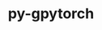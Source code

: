 ---
title: "py-gpytorch"
layout: cache
categories: [package, develop]
meta: {"versions": ["1.13"], "compilers": ["apple-clang@=15.0.0", "gcc@=13.2.0"], "oss": ["ubuntu24.04", "ventura"], "platforms": ["darwin", "linux"], "targets": ["aarch64", "x86_64_v3"], "stacks": ["ml-darwin-aarch64-mps", "ml-linux-aarch64-cpu", "ml-linux-aarch64-cuda", "ml-linux-x86_64-cpu", "ml-linux-x86_64-cuda", "root"], "num_specs": 52, "num_specs_by_stack": {"ml-darwin-aarch64-mps": 8, "root": 52, "ml-linux-aarch64-cpu": 10, "ml-linux-aarch64-cuda": 11, "ml-linux-x86_64-cpu": 11, "ml-linux-x86_64-cuda": 12}}
spec_details: [{"hash": "nlvilh6s5anm4fbgj7h67227jbasi2ex", "compiler": "apple-clang@=15.0.0", "versions": ["1.13"], "os": "ventura", "platform": "darwin", "target": "aarch64", "variants": ["build_system=python_pip"], "stacks": ["ml-darwin-aarch64-mps", "root"], "size": "-", "tarball": "https://binaries.spack.io/develop/build_cache/darwin-ventura-aarch64/apple-clang-15.0.0/py-gpytorch-1.13/darwin-ventura-aarch64-apple-clang-15.0.0-py-gpytorch-1.13-nlvilh6s5anm4fbgj7h67227jbasi2ex.spack"}, {"hash": "5vocp6gwospb6q5e7fyqgytwtqkq476t", "compiler": "apple-clang@=15.0.0", "versions": ["1.13"], "os": "ventura", "platform": "darwin", "target": "aarch64", "variants": ["build_system=python_pip"], "stacks": ["ml-darwin-aarch64-mps", "root"], "size": "-", "tarball": "https://binaries.spack.io/develop/build_cache/darwin-ventura-aarch64/apple-clang-15.0.0/py-gpytorch-1.13/darwin-ventura-aarch64-apple-clang-15.0.0-py-gpytorch-1.13-5vocp6gwospb6q5e7fyqgytwtqkq476t.spack"}, {"hash": "ms7iq3xha5eo6mzpzefvgvukpvprgmvk", "compiler": "apple-clang@=15.0.0", "versions": ["1.13"], "os": "ventura", "platform": "darwin", "target": "aarch64", "variants": ["build_system=python_pip"], "stacks": ["ml-darwin-aarch64-mps", "root"], "size": "-", "tarball": "https://binaries.spack.io/develop/build_cache/darwin-ventura-aarch64/apple-clang-15.0.0/py-gpytorch-1.13/darwin-ventura-aarch64-apple-clang-15.0.0-py-gpytorch-1.13-ms7iq3xha5eo6mzpzefvgvukpvprgmvk.spack"}, {"hash": "lycereivgfbvprwm6udfts6crllrtlrm", "compiler": "apple-clang@=15.0.0", "versions": ["1.13"], "os": "ventura", "platform": "darwin", "target": "aarch64", "variants": ["build_system=python_pip"], "stacks": ["ml-darwin-aarch64-mps", "root"], "size": "-", "tarball": "https://binaries.spack.io/develop/build_cache/darwin-ventura-aarch64/apple-clang-15.0.0/py-gpytorch-1.13/darwin-ventura-aarch64-apple-clang-15.0.0-py-gpytorch-1.13-lycereivgfbvprwm6udfts6crllrtlrm.spack"}, {"hash": "hxq3fowy2zvnzetwvx3eejmenkdrhhel", "compiler": "apple-clang@=15.0.0", "versions": ["1.13"], "os": "ventura", "platform": "darwin", "target": "aarch64", "variants": ["build_system=python_pip"], "stacks": ["ml-darwin-aarch64-mps", "root"], "size": "-", "tarball": "https://binaries.spack.io/develop/build_cache/darwin-ventura-aarch64/apple-clang-15.0.0/py-gpytorch-1.13/darwin-ventura-aarch64-apple-clang-15.0.0-py-gpytorch-1.13-hxq3fowy2zvnzetwvx3eejmenkdrhhel.spack"}, {"hash": "dlhcgee7ddzhkzqxneyz6nzqnhbne37n", "compiler": "apple-clang@=15.0.0", "versions": ["1.13"], "os": "ventura", "platform": "darwin", "target": "aarch64", "variants": ["build_system=python_pip"], "stacks": ["ml-darwin-aarch64-mps", "root"], "size": "-", "tarball": "https://binaries.spack.io/develop/build_cache/darwin-ventura-aarch64/apple-clang-15.0.0/py-gpytorch-1.13/darwin-ventura-aarch64-apple-clang-15.0.0-py-gpytorch-1.13-dlhcgee7ddzhkzqxneyz6nzqnhbne37n.spack"}, {"hash": "busfvzn45qxptcfufqvurnkdbqpu2umd", "compiler": "apple-clang@=15.0.0", "versions": ["1.13"], "os": "ventura", "platform": "darwin", "target": "aarch64", "variants": ["build_system=python_pip"], "stacks": ["ml-darwin-aarch64-mps", "root"], "size": "-", "tarball": "https://binaries.spack.io/develop/build_cache/darwin-ventura-aarch64/apple-clang-15.0.0/py-gpytorch-1.13/darwin-ventura-aarch64-apple-clang-15.0.0-py-gpytorch-1.13-busfvzn45qxptcfufqvurnkdbqpu2umd.spack"}, {"hash": "2y2sged44w2lcsxwgjd6gib4ryk6poyg", "compiler": "apple-clang@=15.0.0", "versions": ["1.13"], "os": "ventura", "platform": "darwin", "target": "aarch64", "variants": ["build_system=python_pip"], "stacks": ["ml-darwin-aarch64-mps", "root"], "size": "-", "tarball": "https://binaries.spack.io/develop/build_cache/darwin-ventura-aarch64/apple-clang-15.0.0/py-gpytorch-1.13/darwin-ventura-aarch64-apple-clang-15.0.0-py-gpytorch-1.13-2y2sged44w2lcsxwgjd6gib4ryk6poyg.spack"}, {"hash": "hqeqyttw6oqlf243aregluoml7iep7w6", "compiler": "gcc@=13.2.0", "versions": ["1.13"], "os": "ubuntu24.04", "platform": "linux", "target": "aarch64", "variants": ["build_system=python_pip"], "stacks": ["ml-linux-aarch64-cpu", "root"], "size": "-", "tarball": "https://binaries.spack.io/develop/build_cache/linux-ubuntu24.04-aarch64/gcc-13.2.0/py-gpytorch-1.13/linux-ubuntu24.04-aarch64-gcc-13.2.0-py-gpytorch-1.13-hqeqyttw6oqlf243aregluoml7iep7w6.spack"}, {"hash": "6uxzf25blzmnvdvun5h4cgwjsng3ak6n", "compiler": "gcc@=13.2.0", "versions": ["1.13"], "os": "ubuntu24.04", "platform": "linux", "target": "aarch64", "variants": ["build_system=python_pip"], "stacks": ["ml-linux-aarch64-cuda", "root"], "size": "-", "tarball": "https://binaries.spack.io/develop/build_cache/linux-ubuntu24.04-aarch64/gcc-13.2.0/py-gpytorch-1.13/linux-ubuntu24.04-aarch64-gcc-13.2.0-py-gpytorch-1.13-6uxzf25blzmnvdvun5h4cgwjsng3ak6n.spack"}, {"hash": "hbwzjsfn6odo2gdgoxu24gcayik7imnw", "compiler": "gcc@=13.2.0", "versions": ["1.13"], "os": "ubuntu24.04", "platform": "linux", "target": "aarch64", "variants": ["build_system=python_pip"], "stacks": ["ml-linux-aarch64-cuda", "root"], "size": "-", "tarball": "https://binaries.spack.io/develop/build_cache/linux-ubuntu24.04-aarch64/gcc-13.2.0/py-gpytorch-1.13/linux-ubuntu24.04-aarch64-gcc-13.2.0-py-gpytorch-1.13-hbwzjsfn6odo2gdgoxu24gcayik7imnw.spack"}, {"hash": "xm6and5xlgkdx5s3e5etk55vjr3dokao", "compiler": "gcc@=13.2.0", "versions": ["1.13"], "os": "ubuntu24.04", "platform": "linux", "target": "aarch64", "variants": ["build_system=python_pip"], "stacks": ["ml-linux-aarch64-cpu", "root"], "size": "-", "tarball": "https://binaries.spack.io/develop/build_cache/linux-ubuntu24.04-aarch64/gcc-13.2.0/py-gpytorch-1.13/linux-ubuntu24.04-aarch64-gcc-13.2.0-py-gpytorch-1.13-xm6and5xlgkdx5s3e5etk55vjr3dokao.spack"}, {"hash": "wqxam33xl3gm7xpnp7xho5dahfan5fli", "compiler": "gcc@=13.2.0", "versions": ["1.13"], "os": "ubuntu24.04", "platform": "linux", "target": "aarch64", "variants": ["build_system=python_pip"], "stacks": ["ml-linux-aarch64-cuda", "root"], "size": "-", "tarball": "https://binaries.spack.io/develop/build_cache/linux-ubuntu24.04-aarch64/gcc-13.2.0/py-gpytorch-1.13/linux-ubuntu24.04-aarch64-gcc-13.2.0-py-gpytorch-1.13-wqxam33xl3gm7xpnp7xho5dahfan5fli.spack"}, {"hash": "4w2asdcht2ji5zgzmlnrchu7zr3dtxxs", "compiler": "gcc@=13.2.0", "versions": ["1.13"], "os": "ubuntu24.04", "platform": "linux", "target": "aarch64", "variants": ["build_system=python_pip"], "stacks": ["ml-linux-aarch64-cuda", "root"], "size": "-", "tarball": "https://binaries.spack.io/develop/build_cache/linux-ubuntu24.04-aarch64/gcc-13.2.0/py-gpytorch-1.13/linux-ubuntu24.04-aarch64-gcc-13.2.0-py-gpytorch-1.13-4w2asdcht2ji5zgzmlnrchu7zr3dtxxs.spack"}, {"hash": "nomrpoq5fq7c6vzdca4w6sd3arxqphdu", "compiler": "gcc@=13.2.0", "versions": ["1.13"], "os": "ubuntu24.04", "platform": "linux", "target": "aarch64", "variants": ["build_system=python_pip"], "stacks": ["ml-linux-aarch64-cpu", "root"], "size": "-", "tarball": "https://binaries.spack.io/develop/build_cache/linux-ubuntu24.04-aarch64/gcc-13.2.0/py-gpytorch-1.13/linux-ubuntu24.04-aarch64-gcc-13.2.0-py-gpytorch-1.13-nomrpoq5fq7c6vzdca4w6sd3arxqphdu.spack"}, {"hash": "74523zxflxsurjpeajelc3na6hrsj2bh", "compiler": "gcc@=13.2.0", "versions": ["1.13"], "os": "ubuntu24.04", "platform": "linux", "target": "aarch64", "variants": ["build_system=python_pip"], "stacks": ["ml-linux-aarch64-cuda", "root"], "size": "-", "tarball": "https://binaries.spack.io/develop/build_cache/linux-ubuntu24.04-aarch64/gcc-13.2.0/py-gpytorch-1.13/linux-ubuntu24.04-aarch64-gcc-13.2.0-py-gpytorch-1.13-74523zxflxsurjpeajelc3na6hrsj2bh.spack"}, {"hash": "pionfsqfdu7gybon43rxu5vfcxdvc6zp", "compiler": "gcc@=13.2.0", "versions": ["1.13"], "os": "ubuntu24.04", "platform": "linux", "target": "aarch64", "variants": ["build_system=python_pip"], "stacks": ["ml-linux-aarch64-cpu", "root"], "size": "-", "tarball": "https://binaries.spack.io/develop/build_cache/linux-ubuntu24.04-aarch64/gcc-13.2.0/py-gpytorch-1.13/linux-ubuntu24.04-aarch64-gcc-13.2.0-py-gpytorch-1.13-pionfsqfdu7gybon43rxu5vfcxdvc6zp.spack"}, {"hash": "py7g7dd46dsia7xxjfgxbzaby2rwpwsb", "compiler": "gcc@=13.2.0", "versions": ["1.13"], "os": "ubuntu24.04", "platform": "linux", "target": "aarch64", "variants": ["build_system=python_pip"], "stacks": ["ml-linux-aarch64-cpu", "root"], "size": "-", "tarball": "https://binaries.spack.io/develop/build_cache/linux-ubuntu24.04-aarch64/gcc-13.2.0/py-gpytorch-1.13/linux-ubuntu24.04-aarch64-gcc-13.2.0-py-gpytorch-1.13-py7g7dd46dsia7xxjfgxbzaby2rwpwsb.spack"}, {"hash": "byojreptzxna2txzux6jkszr25zdojin", "compiler": "gcc@=13.2.0", "versions": ["1.13"], "os": "ubuntu24.04", "platform": "linux", "target": "aarch64", "variants": ["build_system=python_pip"], "stacks": ["ml-linux-aarch64-cuda", "root"], "size": "-", "tarball": "https://binaries.spack.io/develop/build_cache/linux-ubuntu24.04-aarch64/gcc-13.2.0/py-gpytorch-1.13/linux-ubuntu24.04-aarch64-gcc-13.2.0-py-gpytorch-1.13-byojreptzxna2txzux6jkszr25zdojin.spack"}, {"hash": "wljvpqbyypsdly27wj4eff2tust35wwj", "compiler": "gcc@=13.2.0", "versions": ["1.13"], "os": "ubuntu24.04", "platform": "linux", "target": "aarch64", "variants": ["build_system=python_pip"], "stacks": ["ml-linux-aarch64-cpu", "root"], "size": "-", "tarball": "https://binaries.spack.io/develop/build_cache/linux-ubuntu24.04-aarch64/gcc-13.2.0/py-gpytorch-1.13/linux-ubuntu24.04-aarch64-gcc-13.2.0-py-gpytorch-1.13-wljvpqbyypsdly27wj4eff2tust35wwj.spack"}, {"hash": "b33374c4lgxijgr7sls3l4sx7xbembjw", "compiler": "gcc@=13.2.0", "versions": ["1.13"], "os": "ubuntu24.04", "platform": "linux", "target": "aarch64", "variants": ["build_system=python_pip"], "stacks": ["ml-linux-aarch64-cpu", "root"], "size": "-", "tarball": "https://binaries.spack.io/develop/build_cache/linux-ubuntu24.04-aarch64/gcc-13.2.0/py-gpytorch-1.13/linux-ubuntu24.04-aarch64-gcc-13.2.0-py-gpytorch-1.13-b33374c4lgxijgr7sls3l4sx7xbembjw.spack"}, {"hash": "xf7pmecr74u44t5hqdhrpcv5lzfdwrkr", "compiler": "gcc@=13.2.0", "versions": ["1.13"], "os": "ubuntu24.04", "platform": "linux", "target": "aarch64", "variants": ["build_system=python_pip"], "stacks": ["ml-linux-aarch64-cuda", "root"], "size": "-", "tarball": "https://binaries.spack.io/develop/build_cache/linux-ubuntu24.04-aarch64/gcc-13.2.0/py-gpytorch-1.13/linux-ubuntu24.04-aarch64-gcc-13.2.0-py-gpytorch-1.13-xf7pmecr74u44t5hqdhrpcv5lzfdwrkr.spack"}, {"hash": "7qrml7ttcd3m4t5tewfw5nqsbulykdqp", "compiler": "gcc@=13.2.0", "versions": ["1.13"], "os": "ubuntu24.04", "platform": "linux", "target": "aarch64", "variants": ["build_system=python_pip"], "stacks": ["ml-linux-aarch64-cuda", "root"], "size": "-", "tarball": "https://binaries.spack.io/develop/build_cache/linux-ubuntu24.04-aarch64/gcc-13.2.0/py-gpytorch-1.13/linux-ubuntu24.04-aarch64-gcc-13.2.0-py-gpytorch-1.13-7qrml7ttcd3m4t5tewfw5nqsbulykdqp.spack"}, {"hash": "pj6c6oewc7ukdo6polatmx4kc2tra7wt", "compiler": "gcc@=13.2.0", "versions": ["1.13"], "os": "ubuntu24.04", "platform": "linux", "target": "aarch64", "variants": ["build_system=python_pip"], "stacks": ["ml-linux-aarch64-cuda", "root"], "size": "-", "tarball": "https://binaries.spack.io/develop/build_cache/linux-ubuntu24.04-aarch64/gcc-13.2.0/py-gpytorch-1.13/linux-ubuntu24.04-aarch64-gcc-13.2.0-py-gpytorch-1.13-pj6c6oewc7ukdo6polatmx4kc2tra7wt.spack"}, {"hash": "sqkpgtb35coc2txlvel2k2e7v56tn7fg", "compiler": "gcc@=13.2.0", "versions": ["1.13"], "os": "ubuntu24.04", "platform": "linux", "target": "aarch64", "variants": ["build_system=python_pip"], "stacks": ["ml-linux-aarch64-cpu", "root"], "size": "-", "tarball": "https://binaries.spack.io/develop/build_cache/linux-ubuntu24.04-aarch64/gcc-13.2.0/py-gpytorch-1.13/linux-ubuntu24.04-aarch64-gcc-13.2.0-py-gpytorch-1.13-sqkpgtb35coc2txlvel2k2e7v56tn7fg.spack"}, {"hash": "l7o2asu4csuhhrwokj46eyyulav73pt3", "compiler": "gcc@=13.2.0", "versions": ["1.13"], "os": "ubuntu24.04", "platform": "linux", "target": "aarch64", "variants": ["build_system=python_pip"], "stacks": ["ml-linux-aarch64-cuda", "root"], "size": "-", "tarball": "https://binaries.spack.io/develop/build_cache/linux-ubuntu24.04-aarch64/gcc-13.2.0/py-gpytorch-1.13/linux-ubuntu24.04-aarch64-gcc-13.2.0-py-gpytorch-1.13-l7o2asu4csuhhrwokj46eyyulav73pt3.spack"}, {"hash": "5em63iko4mhk5r7rlbyebr7n2fvje45i", "compiler": "gcc@=13.2.0", "versions": ["1.13"], "os": "ubuntu24.04", "platform": "linux", "target": "aarch64", "variants": ["build_system=python_pip"], "stacks": ["ml-linux-aarch64-cpu", "root"], "size": "-", "tarball": "https://binaries.spack.io/develop/build_cache/linux-ubuntu24.04-aarch64/gcc-13.2.0/py-gpytorch-1.13/linux-ubuntu24.04-aarch64-gcc-13.2.0-py-gpytorch-1.13-5em63iko4mhk5r7rlbyebr7n2fvje45i.spack"}, {"hash": "iezmmspt6k3dg2niyaleryo44up3omid", "compiler": "gcc@=13.2.0", "versions": ["1.13"], "os": "ubuntu24.04", "platform": "linux", "target": "aarch64", "variants": ["build_system=python_pip"], "stacks": ["ml-linux-aarch64-cpu", "root"], "size": "-", "tarball": "https://binaries.spack.io/develop/build_cache/linux-ubuntu24.04-aarch64/gcc-13.2.0/py-gpytorch-1.13/linux-ubuntu24.04-aarch64-gcc-13.2.0-py-gpytorch-1.13-iezmmspt6k3dg2niyaleryo44up3omid.spack"}, {"hash": "4mlfkfq4for6agtllzhfsv6v3zonzk5i", "compiler": "gcc@=13.2.0", "versions": ["1.13"], "os": "ubuntu24.04", "platform": "linux", "target": "aarch64", "variants": ["build_system=python_pip"], "stacks": ["ml-linux-aarch64-cuda", "root"], "size": "-", "tarball": "https://binaries.spack.io/develop/build_cache/linux-ubuntu24.04-aarch64/gcc-13.2.0/py-gpytorch-1.13/linux-ubuntu24.04-aarch64-gcc-13.2.0-py-gpytorch-1.13-4mlfkfq4for6agtllzhfsv6v3zonzk5i.spack"}, {"hash": "2vxv4ci6rqd3hqwlrd6gsdzntwjn74rv", "compiler": "gcc@=13.2.0", "versions": ["1.13"], "os": "ubuntu24.04", "platform": "linux", "target": "x86_64_v3", "variants": ["build_system=python_pip"], "stacks": ["ml-linux-x86_64-cpu", "root"], "size": "-", "tarball": "https://binaries.spack.io/develop/build_cache/linux-ubuntu24.04-x86_64_v3/gcc-13.2.0/py-gpytorch-1.13/linux-ubuntu24.04-x86_64_v3-gcc-13.2.0-py-gpytorch-1.13-2vxv4ci6rqd3hqwlrd6gsdzntwjn74rv.spack"}, {"hash": "qdwzzafcrlvkuawkjhopmguefhfrg56v", "compiler": "gcc@=13.2.0", "versions": ["1.13"], "os": "ubuntu24.04", "platform": "linux", "target": "x86_64_v3", "variants": ["build_system=python_pip"], "stacks": ["ml-linux-x86_64-cuda", "root"], "size": "-", "tarball": "https://binaries.spack.io/develop/build_cache/linux-ubuntu24.04-x86_64_v3/gcc-13.2.0/py-gpytorch-1.13/linux-ubuntu24.04-x86_64_v3-gcc-13.2.0-py-gpytorch-1.13-qdwzzafcrlvkuawkjhopmguefhfrg56v.spack"}, {"hash": "knsbrxz2ui7nif6ypsxy2qfzsr3hcws2", "compiler": "gcc@=13.2.0", "versions": ["1.13"], "os": "ubuntu24.04", "platform": "linux", "target": "x86_64_v3", "variants": ["build_system=python_pip"], "stacks": ["ml-linux-x86_64-cuda", "root"], "size": "-", "tarball": "https://binaries.spack.io/develop/build_cache/linux-ubuntu24.04-x86_64_v3/gcc-13.2.0/py-gpytorch-1.13/linux-ubuntu24.04-x86_64_v3-gcc-13.2.0-py-gpytorch-1.13-knsbrxz2ui7nif6ypsxy2qfzsr3hcws2.spack"}, {"hash": "4co7k4aauwbn3yvbrujsandjsddjeirw", "compiler": "gcc@=13.2.0", "versions": ["1.13"], "os": "ubuntu24.04", "platform": "linux", "target": "x86_64_v3", "variants": ["build_system=python_pip"], "stacks": ["ml-linux-x86_64-cpu", "root"], "size": "-", "tarball": "https://binaries.spack.io/develop/build_cache/linux-ubuntu24.04-x86_64_v3/gcc-13.2.0/py-gpytorch-1.13/linux-ubuntu24.04-x86_64_v3-gcc-13.2.0-py-gpytorch-1.13-4co7k4aauwbn3yvbrujsandjsddjeirw.spack"}, {"hash": "xh4w523cubnebrxm3hshclqjiozda5fm", "compiler": "gcc@=13.2.0", "versions": ["1.13"], "os": "ubuntu24.04", "platform": "linux", "target": "x86_64_v3", "variants": ["build_system=python_pip"], "stacks": ["ml-linux-x86_64-cpu", "root"], "size": "-", "tarball": "https://binaries.spack.io/develop/build_cache/linux-ubuntu24.04-x86_64_v3/gcc-13.2.0/py-gpytorch-1.13/linux-ubuntu24.04-x86_64_v3-gcc-13.2.0-py-gpytorch-1.13-xh4w523cubnebrxm3hshclqjiozda5fm.spack"}, {"hash": "vb2iaaxua23hi6ytqhcinz3k3q4cftn4", "compiler": "gcc@=13.2.0", "versions": ["1.13"], "os": "ubuntu24.04", "platform": "linux", "target": "x86_64_v3", "variants": ["build_system=python_pip"], "stacks": ["ml-linux-x86_64-cpu", "root"], "size": "-", "tarball": "https://binaries.spack.io/develop/build_cache/linux-ubuntu24.04-x86_64_v3/gcc-13.2.0/py-gpytorch-1.13/linux-ubuntu24.04-x86_64_v3-gcc-13.2.0-py-gpytorch-1.13-vb2iaaxua23hi6ytqhcinz3k3q4cftn4.spack"}, {"hash": "zjddd57ecnwuktmbkh3mknweg6m2k3tt", "compiler": "gcc@=13.2.0", "versions": ["1.13"], "os": "ubuntu24.04", "platform": "linux", "target": "x86_64_v3", "variants": ["build_system=python_pip"], "stacks": ["ml-linux-x86_64-cuda", "root"], "size": "-", "tarball": "https://binaries.spack.io/develop/build_cache/linux-ubuntu24.04-x86_64_v3/gcc-13.2.0/py-gpytorch-1.13/linux-ubuntu24.04-x86_64_v3-gcc-13.2.0-py-gpytorch-1.13-zjddd57ecnwuktmbkh3mknweg6m2k3tt.spack"}, {"hash": "ymwn2fsxmapatlvptkhxtooz7j7di6wk", "compiler": "gcc@=13.2.0", "versions": ["1.13"], "os": "ubuntu24.04", "platform": "linux", "target": "x86_64_v3", "variants": ["build_system=python_pip"], "stacks": ["ml-linux-x86_64-cuda", "root"], "size": "-", "tarball": "https://binaries.spack.io/develop/build_cache/linux-ubuntu24.04-x86_64_v3/gcc-13.2.0/py-gpytorch-1.13/linux-ubuntu24.04-x86_64_v3-gcc-13.2.0-py-gpytorch-1.13-ymwn2fsxmapatlvptkhxtooz7j7di6wk.spack"}, {"hash": "6j2xqit7fgjexgj47vhmy4gyjbq2c6c4", "compiler": "gcc@=13.2.0", "versions": ["1.13"], "os": "ubuntu24.04", "platform": "linux", "target": "x86_64_v3", "variants": ["build_system=python_pip"], "stacks": ["ml-linux-x86_64-cuda", "root"], "size": "-", "tarball": "https://binaries.spack.io/develop/build_cache/linux-ubuntu24.04-x86_64_v3/gcc-13.2.0/py-gpytorch-1.13/linux-ubuntu24.04-x86_64_v3-gcc-13.2.0-py-gpytorch-1.13-6j2xqit7fgjexgj47vhmy4gyjbq2c6c4.spack"}, {"hash": "5qj2uxfznhac57olrlykf7ettqnqjxud", "compiler": "gcc@=13.2.0", "versions": ["1.13"], "os": "ubuntu24.04", "platform": "linux", "target": "x86_64_v3", "variants": ["build_system=python_pip"], "stacks": ["ml-linux-x86_64-cpu", "root"], "size": "-", "tarball": "https://binaries.spack.io/develop/build_cache/linux-ubuntu24.04-x86_64_v3/gcc-13.2.0/py-gpytorch-1.13/linux-ubuntu24.04-x86_64_v3-gcc-13.2.0-py-gpytorch-1.13-5qj2uxfznhac57olrlykf7ettqnqjxud.spack"}, {"hash": "j5nesbwftgg7gdw47x77ju3gdvjx5pwh", "compiler": "gcc@=13.2.0", "versions": ["1.13"], "os": "ubuntu24.04", "platform": "linux", "target": "x86_64_v3", "variants": ["build_system=python_pip"], "stacks": ["ml-linux-x86_64-cuda", "root"], "size": "-", "tarball": "https://binaries.spack.io/develop/build_cache/linux-ubuntu24.04-x86_64_v3/gcc-13.2.0/py-gpytorch-1.13/linux-ubuntu24.04-x86_64_v3-gcc-13.2.0-py-gpytorch-1.13-j5nesbwftgg7gdw47x77ju3gdvjx5pwh.spack"}, {"hash": "nc4q2txvrrybfn4scnv4utzq4kb2tffi", "compiler": "gcc@=13.2.0", "versions": ["1.13"], "os": "ubuntu24.04", "platform": "linux", "target": "x86_64_v3", "variants": ["build_system=python_pip"], "stacks": ["ml-linux-x86_64-cpu", "root"], "size": "-", "tarball": "https://binaries.spack.io/develop/build_cache/linux-ubuntu24.04-x86_64_v3/gcc-13.2.0/py-gpytorch-1.13/linux-ubuntu24.04-x86_64_v3-gcc-13.2.0-py-gpytorch-1.13-nc4q2txvrrybfn4scnv4utzq4kb2tffi.spack"}, {"hash": "ci3by7y673l26jsyurac5wrhafsnnmv5", "compiler": "gcc@=13.2.0", "versions": ["1.13"], "os": "ubuntu24.04", "platform": "linux", "target": "x86_64_v3", "variants": ["build_system=python_pip"], "stacks": ["ml-linux-x86_64-cuda", "root"], "size": "-", "tarball": "https://binaries.spack.io/develop/build_cache/linux-ubuntu24.04-x86_64_v3/gcc-13.2.0/py-gpytorch-1.13/linux-ubuntu24.04-x86_64_v3-gcc-13.2.0-py-gpytorch-1.13-ci3by7y673l26jsyurac5wrhafsnnmv5.spack"}, {"hash": "pbv4appcqokqn7rvqoctkjpkhurgdosp", "compiler": "gcc@=13.2.0", "versions": ["1.13"], "os": "ubuntu24.04", "platform": "linux", "target": "x86_64_v3", "variants": ["build_system=python_pip"], "stacks": ["ml-linux-x86_64-cpu", "root"], "size": "-", "tarball": "https://binaries.spack.io/develop/build_cache/linux-ubuntu24.04-x86_64_v3/gcc-13.2.0/py-gpytorch-1.13/linux-ubuntu24.04-x86_64_v3-gcc-13.2.0-py-gpytorch-1.13-pbv4appcqokqn7rvqoctkjpkhurgdosp.spack"}, {"hash": "profmbemvvcbnw6r55kltwryccw6thol", "compiler": "gcc@=13.2.0", "versions": ["1.13"], "os": "ubuntu24.04", "platform": "linux", "target": "x86_64_v3", "variants": ["build_system=python_pip"], "stacks": ["ml-linux-x86_64-cuda", "root"], "size": "-", "tarball": "https://binaries.spack.io/develop/build_cache/linux-ubuntu24.04-x86_64_v3/gcc-13.2.0/py-gpytorch-1.13/linux-ubuntu24.04-x86_64_v3-gcc-13.2.0-py-gpytorch-1.13-profmbemvvcbnw6r55kltwryccw6thol.spack"}, {"hash": "y3kax5a26xdg5u4vmishpgw2s2xzom4f", "compiler": "gcc@=13.2.0", "versions": ["1.13"], "os": "ubuntu24.04", "platform": "linux", "target": "x86_64_v3", "variants": ["build_system=python_pip"], "stacks": ["ml-linux-x86_64-cuda", "root"], "size": "-", "tarball": "https://binaries.spack.io/develop/build_cache/linux-ubuntu24.04-x86_64_v3/gcc-13.2.0/py-gpytorch-1.13/linux-ubuntu24.04-x86_64_v3-gcc-13.2.0-py-gpytorch-1.13-y3kax5a26xdg5u4vmishpgw2s2xzom4f.spack"}, {"hash": "pvumvrmktpca6s27jjnm7cvtan5mtxac", "compiler": "gcc@=13.2.0", "versions": ["1.13"], "os": "ubuntu24.04", "platform": "linux", "target": "x86_64_v3", "variants": ["build_system=python_pip"], "stacks": ["ml-linux-x86_64-cpu", "root"], "size": "-", "tarball": "https://binaries.spack.io/develop/build_cache/linux-ubuntu24.04-x86_64_v3/gcc-13.2.0/py-gpytorch-1.13/linux-ubuntu24.04-x86_64_v3-gcc-13.2.0-py-gpytorch-1.13-pvumvrmktpca6s27jjnm7cvtan5mtxac.spack"}, {"hash": "c5h2rexufownz2gmgeif7guye4lahul4", "compiler": "gcc@=13.2.0", "versions": ["1.13"], "os": "ubuntu24.04", "platform": "linux", "target": "x86_64_v3", "variants": ["build_system=python_pip"], "stacks": ["ml-linux-x86_64-cuda", "root"], "size": "-", "tarball": "https://binaries.spack.io/develop/build_cache/linux-ubuntu24.04-x86_64_v3/gcc-13.2.0/py-gpytorch-1.13/linux-ubuntu24.04-x86_64_v3-gcc-13.2.0-py-gpytorch-1.13-c5h2rexufownz2gmgeif7guye4lahul4.spack"}, {"hash": "khuycjc6jqgjlyjiuivi4qaasbh3rmbw", "compiler": "gcc@=13.2.0", "versions": ["1.13"], "os": "ubuntu24.04", "platform": "linux", "target": "x86_64_v3", "variants": ["build_system=python_pip"], "stacks": ["ml-linux-x86_64-cpu", "root"], "size": "-", "tarball": "https://binaries.spack.io/develop/build_cache/linux-ubuntu24.04-x86_64_v3/gcc-13.2.0/py-gpytorch-1.13/linux-ubuntu24.04-x86_64_v3-gcc-13.2.0-py-gpytorch-1.13-khuycjc6jqgjlyjiuivi4qaasbh3rmbw.spack"}, {"hash": "rhmx3f5j4gxeruza7tbybbnczfa7jweo", "compiler": "gcc@=13.2.0", "versions": ["1.13"], "os": "ubuntu24.04", "platform": "linux", "target": "x86_64_v3", "variants": ["build_system=python_pip"], "stacks": ["ml-linux-x86_64-cuda", "root"], "size": "-", "tarball": "https://binaries.spack.io/develop/build_cache/linux-ubuntu24.04-x86_64_v3/gcc-13.2.0/py-gpytorch-1.13/linux-ubuntu24.04-x86_64_v3-gcc-13.2.0-py-gpytorch-1.13-rhmx3f5j4gxeruza7tbybbnczfa7jweo.spack"}, {"hash": "vry45ablmbhz57hy3i2tbp67ipvovgnb", "compiler": "gcc@=13.2.0", "versions": ["1.13"], "os": "ubuntu24.04", "platform": "linux", "target": "x86_64_v3", "variants": ["build_system=python_pip"], "stacks": ["ml-linux-x86_64-cpu", "root"], "size": "-", "tarball": "https://binaries.spack.io/develop/build_cache/linux-ubuntu24.04-x86_64_v3/gcc-13.2.0/py-gpytorch-1.13/linux-ubuntu24.04-x86_64_v3-gcc-13.2.0-py-gpytorch-1.13-vry45ablmbhz57hy3i2tbp67ipvovgnb.spack"}, {"hash": "tsl4kx3cnu6g3xpojq4pfjt5fg7xvo7a", "compiler": "gcc@=13.2.0", "versions": ["1.13"], "os": "ubuntu24.04", "platform": "linux", "target": "x86_64_v3", "variants": ["build_system=python_pip"], "stacks": ["ml-linux-x86_64-cpu", "root"], "size": "-", "tarball": "https://binaries.spack.io/develop/build_cache/linux-ubuntu24.04-x86_64_v3/gcc-13.2.0/py-gpytorch-1.13/linux-ubuntu24.04-x86_64_v3-gcc-13.2.0-py-gpytorch-1.13-tsl4kx3cnu6g3xpojq4pfjt5fg7xvo7a.spack"}, {"hash": "rfndgq77wqhszrog7atd4b6tim2vuuhp", "compiler": "gcc@=13.2.0", "versions": ["1.13"], "os": "ubuntu24.04", "platform": "linux", "target": "x86_64_v3", "variants": ["build_system=python_pip"], "stacks": ["ml-linux-x86_64-cuda", "root"], "size": "-", "tarball": "https://binaries.spack.io/develop/build_cache/linux-ubuntu24.04-x86_64_v3/gcc-13.2.0/py-gpytorch-1.13/linux-ubuntu24.04-x86_64_v3-gcc-13.2.0-py-gpytorch-1.13-rfndgq77wqhszrog7atd4b6tim2vuuhp.spack"}]
---